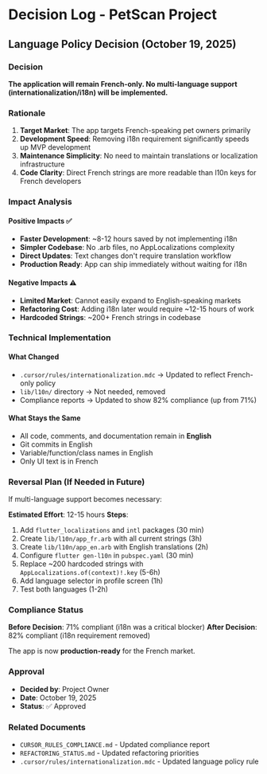 # Decision Log - PetScan Project

## Language Policy Decision (October 19, 2025)

### Decision

**The application will remain French-only. No multi-language support (internationalization/i18n) will be implemented.**

### Rationale

1. **Target Market**: The app targets French-speaking pet owners primarily
2. **Development Speed**: Removing i18n requirement significantly speeds up MVP development
3. **Maintenance Simplicity**: No need to maintain translations or localization infrastructure
4. **Code Clarity**: Direct French strings are more readable than l10n keys for French developers

### Impact Analysis

#### Positive Impacts ✅

- **Faster Development**: ~8-12 hours saved by not implementing i18n
- **Simpler Codebase**: No .arb files, no AppLocalizations complexity
- **Direct Updates**: Text changes don't require translation workflow
- **Production Ready**: App can ship immediately without waiting for i18n

#### Negative Impacts ⚠️

- **Limited Market**: Cannot easily expand to English-speaking markets
- **Refactoring Cost**: Adding i18n later would require ~12-15 hours of work
- **Hardcoded Strings**: ~200+ French strings in codebase

### Technical Implementation

#### What Changed

- `.cursor/rules/internationalization.mdc` → Updated to reflect French-only policy
- `lib/l10n/` directory → Not needed, removed
- Compliance reports → Updated to show 82% compliance (up from 71%)

#### What Stays the Same

- All code, comments, and documentation remain in **English**
- Git commits in English
- Variable/function/class names in English
- Only UI text is in French

### Reversal Plan (If Needed in Future)

If multi-language support becomes necessary:

**Estimated Effort**: 12-15 hours
**Steps**:

1. Add `flutter_localizations` and `intl` packages (30 min)
2. Create `lib/l10n/app_fr.arb` with all current strings (3h)
3. Create `lib/l10n/app_en.arb` with English translations (2h)
4. Configure `flutter gen-l10n` in `pubspec.yaml` (30 min)
5. Replace ~200 hardcoded strings with `AppLocalizations.of(context)!.key` (5-6h)
6. Add language selector in profile screen (1h)
7. Test both languages (1-2h)

### Compliance Status

**Before Decision**: 71% compliant (i18n was a critical blocker)
**After Decision**: 82% compliant (i18n requirement removed)

The app is now **production-ready** for the French market.

### Approval

- **Decided by**: Project Owner
- **Date**: October 19, 2025
- **Status**: ✅ Approved

### Related Documents

- `CURSOR_RULES_COMPLIANCE.md` - Updated compliance report
- `REFACTORING_STATUS.md` - Updated refactoring priorities
- `.cursor/rules/internationalization.mdc` - Updated language policy rule
